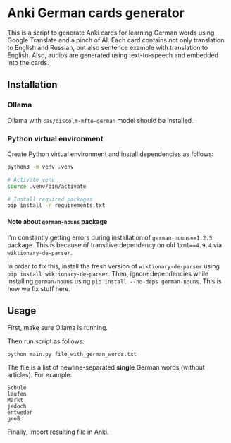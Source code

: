 # Anki German cards generator

This is a script to generate Anki cards for learning German words using Google Translate and a pinch of AI.
Each card contains not only translation to English and Russian, but also sentence example with translation to English.
Also, audios are generated using text-to-speech and embedded into the cards.

## Installation

### Ollama

Ollama with `cas/discolm-mfto-german` model should be installed.

### Python virtual environment

Create Python virtual environment and install dependencies as follows:

```bash
python3 -m venv .venv

# Activate venv
source .venv/bin/activate

# Install required packages
pip install -r requirements.txt
```

#### Note about `german-nouns` package

I'm constantly getting errors during installation of `german-nouns==1.2.5` package.
This is because of transitive dependency on old `lxml==4.9.4` via `wiktionary-de-parser`.

In order to fix this, install the fresh version of `wiktionary-de-parser` using `pip install wiktionary-de-parser`.
Then, ignore dependencies while installing `german-nouns` using `pip install --no-deps german-nouns`.
This is how we fix stuff here.

## Usage

First, make sure Ollama is running.

Then run script as follows:

```commandline
python main.py file_with_german_words.txt
```

The file is a list of newline-separated **single** German words (without articles).
For example:

```text
Schule
laufen
Markt
jedoch
entweder
groß
```

Finally, import resulting file in Anki.
